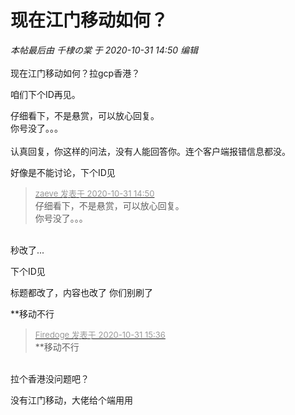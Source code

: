 # 现在江门移动如何？


<i class="pstatus"> 本帖最后由 千棣の棠 于 2020-10-31 14:50 编辑 </i><br />
<br />
现在江门移动如何？拉gcp香港？

咱们下个ID再见。

仔细看下，不是悬赏，可以放心回复。<br />
你号没了。。。<br />
<br />
认真回复，你这样的问法，没有人能回答你。连个客户端报错信息都没。<img id="aimg_slF78" onclick="zoom(this, this.src, 0, 0, 0)" class="zoom" src="https://cdn.jsdelivr.net/gh/hishis/forum-master/public/images/patch.gif" onmouseover="img_onmouseoverfunc(this)" onload="thumbImg(this)" border="0" alt="" />

好像是不能讨论，下个ID见<img id="aimg_msYqK" onclick="zoom(this, this.src, 0, 0, 0)" class="zoom" src="https://cdn.jsdelivr.net/gh/hishis/forum-master/public/images/patch.gif" onmouseover="img_onmouseoverfunc(this)" onload="thumbImg(this)" border="0" alt="" />

<div class="quote"><blockquote><font size="2"><a href="https://www.hostloc.com/forum.php?mod=redirect&amp;goto=findpost&amp;pid=9380674&amp;ptid=760594" target="_blank"><font color="#999999">zaeve 发表于 2020-10-31 14:50</font></a></font><br />
仔细看下，不是悬赏，可以放心回复。<br />
你号没了。。。</blockquote></div><br />
秒改了...

下个ID见

标题都改了，内容也改了 你们别刷了

**移动不行

<div class="quote"><blockquote><font size="2"><a href="https://www.hostloc.com/forum.php?mod=redirect&amp;goto=findpost&amp;pid=9380863&amp;ptid=760594" target="_blank"><font color="#999999">Firedoge 发表于 2020-10-31 15:36</font></a></font><br />
**移动不行</blockquote></div><br />
拉个香港没问题吧？

没有江门移动，大佬给个端用用
